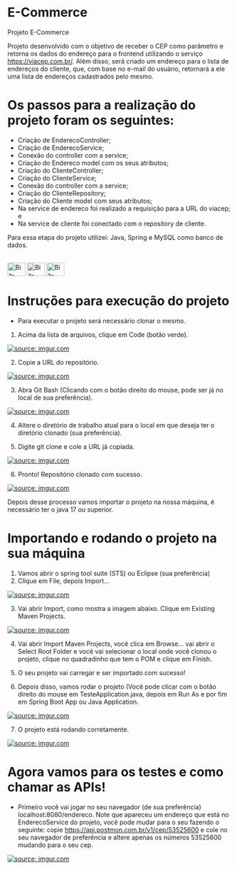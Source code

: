 # E-Commerce
Projeto E-Commerce

Projeto desenvolvido com o objetivo de receber o CEP como parâmetro e retorna os dados do endereço para o frontend utilizando o serviço https://viacep.com.br/. Além disso, será criado um endereço para o lista de endereços do cliente, que, com base no e-mail do usuário, retornará a ele uma lista de endereços cadastrados pelo mesmo. 

# Os passos para a realização do projeto foram os seguintes:

- Criação de EnderecoController;
- Criação de EnderecoService;
- Conexão do controller com a service;
- Criação do Endereco model com os seus atributos;
- Criação do ClienteController;
- Criação do ClienteService;
- Conexão do controller com a service;
- Criação do ClienteRepository;
- Criação do Cliente model com seus atributos;
- Na service de endereco foi realizado a requisição para a URL do viacep; e
- Na service de cliente foi conectado com o repository de cliente.

Para essa etapa do projeto utilizei: Java, Spring e MySQL como banco de dados.
<div style="display: inline_block"><br>
<img align="center" alt="Bia-JAVA" height="30" width="40" src="https://cdn.jsdelivr.net/gh/devicons/devicon/icons/java/java-original.svg" />
<img align="center" alt="Bia-Spring" height="30" width="40" src="https://cdn.jsdelivr.net/gh/devicons/devicon/icons/spring/spring-original.svg" />
<img align="center" alt="Bia-Mysql" height="30" width="40" src="https://cdn.jsdelivr.net/gh/devicons/devicon/icons/mysql/mysql-original.svg" />
</div>




# Instruções para execução do projeto

- Para executar o projeto será necessário clonar o mesmo.
1. Acima da lista de arquivos, clique em Code (botão verde).

<a href="https://imgur.com/XNnjk2n"><img src="https://i.imgur.com/XNnjk2n.png" title="source: imgur.com" /></a>
                                                                
2. Copie a URL do repositório.
                                                                
<a href="https://imgur.com/I0z5pe1"><img src="https://i.imgur.com/I0z5pe1.png" title="source: imgur.com" /></a>                                                                                                     
                                                                                                
3. Abra Git Bash (Clicando com o botão direito do mouse, pode ser já no local de sua preferência).

<a href="https://imgur.com/YvZIye7"><img src="https://i.imgur.com/YvZIye7.png" title="source: imgur.com" /></a>

4. Altere o diretório de trabalho atual para o local em que deseja ter o diretório clonado (sua preferência). 

5. Digite git clone e cole a URL já copiada.

<a href="https://imgur.com/hX9X6Ba"><img src="https://i.imgur.com/hX9X6Ba.png" title="source: imgur.com" /></a>

6. Pronto! Repositório clonado com sucesso.

<a href="https://imgur.com/m98Tnnr"><img src="https://i.imgur.com/m98Tnnr.png" title="source: imgur.com" /></a>

Depois desse processo vamos importar o projeto na nossa máquina, é necessário ter o java 17 ou superior.

# Importando e rodando o projeto na sua máquina

1. Vamos abrir o spring tool suite (STS) ou Eclipse (sua preferência)
2. Clique em File, depois Import...

<a href="https://imgur.com/WUg6zo6"><img src="https://i.imgur.com/WUg6zo6.png" title="source: imgur.com" /></a>

3. Vai abrir Import, como mostra a imagem abaixo. Clique em Existing Maven Projects.

<a href="https://imgur.com/ho2LJvB"><img src="https://i.imgur.com/ho2LJvB.png" title="source: imgur.com" /></a>

4. Vai abrir Import Maven Projects, você clica em Browse... vai abrir o Select Root Folder e você vai selecionar o local onde você clonou o projeto, clique no quadradinho que tem o POM e clique em Finish.

5. O seu projeto vai carregar e ser importado com sucesso!

6. Depois disso, vamos rodar o projeto (Você pode clicar com o botão direito do mouse em TesteApplication.java, depois em Run As e por fim em Spring Boot App ou Java Application.

<a href="https://imgur.com/zfj7Gfk"><img src="https://i.imgur.com/zfj7Gfk.png" title="source: imgur.com" /></a>

7. O projeto está rodando corretamente.

<a href="https://imgur.com/NDQeLRF"><img src="https://i.imgur.com/NDQeLRF.png" title="source: imgur.com" /></a>

# Agora vamos para os testes e como chamar as APIs!

- Primeiro você vai jogar no seu navegador (de sua preferência) localhost:8080/endereco. Note que apareceu um endereço que está no EnderecoService do projeto, você pode mudar para o seu fazendo o seguinte: copie https://api.postmon.com.br/v1/cep/53525600 e cole no seu navegador de preferência e altere apenas os números 53525600 mudando para o seu cep.

<a href="https://imgur.com/vqADArQ"><img src="https://i.imgur.com/vqADArQ.png" title="source: imgur.com" /></a>









